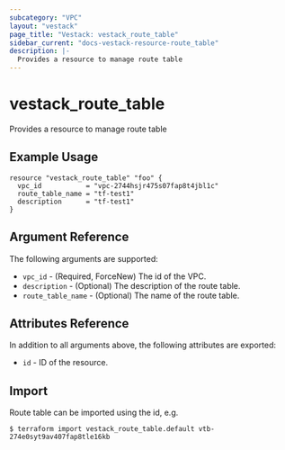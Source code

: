 ```yaml
---
subcategory: "VPC"
layout: "vestack"
page_title: "Vestack: vestack_route_table"
sidebar_current: "docs-vestack-resource-route_table"
description: |-
  Provides a resource to manage route table
---
```

# vestack_route_table
Provides a resource to manage route table
## Example Usage
```hcl
resource "vestack_route_table" "foo" {
  vpc_id           = "vpc-2744hsjr475s07fap8t4jbl1c"
  route_table_name = "tf-test1"
  description      = "tf-test1"
}
```
## Argument Reference
The following arguments are supported:
* `vpc_id` - (Required, ForceNew) The id of the VPC.
* `description` - (Optional) The description of the route table.
* `route_table_name` - (Optional) The name of the route table.

## Attributes Reference
In addition to all arguments above, the following attributes are exported:
* `id` - ID of the resource.



## Import
Route table can be imported using the id, e.g.
```
$ terraform import vestack_route_table.default vtb-274e0syt9av407fap8tle16kb
```

